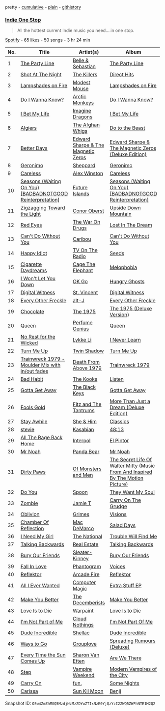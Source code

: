 pretty - [cumulative](/playlists/cumulative/6OeIIMFsdtsL9VUyL6PDvX.md) - [plain](/playlists/plain/6OeIIMFsdtsL9VUyL6PDvX) - [githistory](https://github.githistory.xyz/mackorone/spotify-playlist-archive/blob/main/playlists/plain/6OeIIMFsdtsL9VUyL6PDvX)

### [Indie One Stop](https://open.spotify.com/playlist/6OeIIMFsdtsL9VUyL6PDvX)

> All the hottest current Indie music you need....in one stop.

[Spotify](https://open.spotify.com/user/spotify) - 65 likes - 50 songs - 3 hr 24 min

| No. | Title | Artist(s) | Album | Length |
|---|---|---|---|---|
| 1 | [The Party Line](https://open.spotify.com/track/57Z6ewsDdS8nsAUu0ROERc) | [Belle & Sebastian](https://open.spotify.com/artist/4I2BJf80C0skQpp1sQmA0h) | [The Party Line](https://open.spotify.com/album/48FQvrw0DS0BOzLGwvkRnu) | 4:14 |
| 2 | [Shot At The Night](https://open.spotify.com/track/6HXaYcCPj5ALJwgtkWOgaJ) | [The Killers](https://open.spotify.com/artist/0C0XlULifJtAgn6ZNCW2eu) | [Direct Hits](https://open.spotify.com/album/5ewSL66uUdCdAdWvUmbfTd) | 4:02 |
| 3 | [Lampshades on Fire](https://open.spotify.com/track/30J50x380IFf1P1H0DOtW4) | [Modest Mouse](https://open.spotify.com/artist/1yAwtBaoHLEDWAnWR87hBT) | [Lampshades on Fire](https://open.spotify.com/album/0i2JrxJ2bs1kgx8KlVaQE2) | 3:07 |
| 4 | [Do I Wanna Know?](https://open.spotify.com/track/49h0RYK3yzWkfbVyNJjJ01) | [Arctic Monkeys](https://open.spotify.com/artist/7Ln80lUS6He07XvHI8qqHH) | [Do I Wanna Know?](https://open.spotify.com/album/3ttygSi8PC7paH1m7TsmbB) | 4:33 |
| 5 | [I Bet My Life](https://open.spotify.com/track/2Ex5M7OjJhkH38JvCUzwXR) | [Imagine Dragons](https://open.spotify.com/artist/53XhwfbYqKCa1cC15pYq2q) | [I Bet My Life](https://open.spotify.com/album/4aSQ4ysFo30Sp09QnvsPeu) | 3:12 |
| 6 | [Algiers](https://open.spotify.com/track/2LUGAmTUIgFyHPVWmFRzvw) | [The Afghan Whigs](https://open.spotify.com/artist/7IDrRpDz0cOuUVC32c8PKD) | [Do to the Beast](https://open.spotify.com/album/7a3EaYgYCCUklqqkPDuwKz) | 4:03 |
| 7 | [Better Days](https://open.spotify.com/track/0kOtSiyFsN6X9qvK7Yh66t) | [Edward Sharpe & The Magnetic Zeros](https://open.spotify.com/artist/7giUHu5pv6YTZgSkxxCcgh) | [Edward Sharpe & The Magnetic Zeros \(Deluxe Edition\)](https://open.spotify.com/album/4OAvA7BZqrjhUXjSJEK9Hz) | 4:25 |
| 8 | [Geronimo](https://open.spotify.com/track/21Go4aMyLGP40ANI3TU0Fn) | [Sheppard](https://open.spotify.com/artist/6VxCmtR7S3yz4vnzsJqhSV) | [Geronimo](https://open.spotify.com/album/4GhtfAgvmWifKe6LrMlnqx) | 3:38 |
| 9 | [Careless](https://open.spotify.com/track/4LSHMt2QBv0gX9u6amnYjT) | [Alex Winston](https://open.spotify.com/artist/3REwdws53wUuid8AatTTMh) | [Careless](https://open.spotify.com/album/1WtNW3DbEnINTUYbvZYAEh) | 4:17 |
| 10 | [Seasons \(Waiting On You\) \[BADBADNOTGOOD Reinterpretation\]](https://open.spotify.com/track/5ZwPh4nNgNChn3b5ZAXhzA) | [Future Islands](https://open.spotify.com/artist/1WvvwcQx0tj6NdDhZZ2zZz) | [Seasons \(Waiting On You\) \[BADBADNOTGOOD Reinterpretation\]](https://open.spotify.com/album/6NWRTIbIatry649bVKiD1r) | 3:43 |
| 11 | [Zigzagging Toward the Light](https://open.spotify.com/track/09mSRgoEyU5IBmSlOFbRYy) | [Conor Oberst](https://open.spotify.com/artist/2Z7gV3uEh1ckIaBzTUCE6R) | [Upside Down Mountain](https://open.spotify.com/album/7g42rDRob7LSSKgiaTdBvN) | 4:03 |
| 12 | [Red Eyes](https://open.spotify.com/track/71jGGLe5VtEHjIk5dU2W3S) | [The War On Drugs](https://open.spotify.com/artist/6g0mn3tzAds6aVeUYRsryU) | [Lost In The Dream](https://open.spotify.com/album/14xxjLlbGy8ACm4MorBjD5) | 4:58 |
| 13 | [Can't Do Without You](https://open.spotify.com/track/7dpOCuGJOlxDhEouNQNCBM) | [Caribou](https://open.spotify.com/artist/4aEnNH9PuU1HF3TsZTru54) | [Can't Do Without You](https://open.spotify.com/album/0w0dCGr6wZ0bJIuPaK2Qzb) | 3:56 |
| 14 | [Happy Idiot](https://open.spotify.com/track/63mnZ0zF5fBwJzYg2pDo9e) | [TV On The Radio](https://open.spotify.com/artist/3HJIB8sYPyxrFGuwvKXSLR) | [Seeds](https://open.spotify.com/album/2pJdnCpeXm3KVUlyuNSeRX) | 3:03 |
| 15 | [Cigarette Daydreams](https://open.spotify.com/track/2tznHmp70DxMyr2XhWLOW0) | [Cage The Elephant](https://open.spotify.com/artist/26T3LtbuGT1Fu9m0eRq5X3) | [Melophobia](https://open.spotify.com/album/4EK8gtQfdVsmDTji7gBFlz) | 3:28 |
| 16 | [I Won't Let You Down](https://open.spotify.com/track/2xHlwGuBr9RXu8nlawDUka) | [OK Go](https://open.spotify.com/artist/3hozsZ9hqNq7CoBGYNlFTz) | [Hungry Ghosts](https://open.spotify.com/album/3w6EJnnZ02Ntu7dCu9rs0F) | 3:42 |
| 17 | [Digital Witness](https://open.spotify.com/track/432bTTNTIOsX2KJzuYmrKP) | [St\. Vincent](https://open.spotify.com/artist/7bcbShaqKdcyjnmv4Ix8j6) | [Digital Witness](https://open.spotify.com/album/4hUU7UUhQDst3OH7D8kFk8) | 3:22 |
| 18 | [Every Other Freckle](https://open.spotify.com/track/41mxwoVT3EN4keZOHH7m7U) | [alt\-J](https://open.spotify.com/artist/3XHO7cRUPCLOr6jwp8vsx5) | [Every Other Freckle](https://open.spotify.com/album/6X10lYDTGd8C5yPqmUYsFl) | 3:36 |
| 19 | [Chocolate](https://open.spotify.com/track/56igJevSZKAKqzW4PTQXJb) | [The 1975](https://open.spotify.com/artist/3mIj9lX2MWuHmhNCA7LSCW) | [The 1975 \(Deluxe Version\)](https://open.spotify.com/album/0mkOUedmYlOzCC4tOm2v0c) | 3:43 |
| 20 | [Queen](https://open.spotify.com/track/3VzRBOVcABRjlIhu11OQn5) | [Perfume Genius](https://open.spotify.com/artist/2ueoLVCXQ948OfhVvAy3Nn) | [Queen](https://open.spotify.com/album/5JYC2lqvTESgpElo0QDkMy) | 3:50 |
| 21 | [No Rest for the Wicked](https://open.spotify.com/track/2gCvWjrHt6PVJjIN1amlje) | [Lykke Li](https://open.spotify.com/artist/6oBm8HB0yfrIc9IHbxs6in) | [I Never Learn](https://open.spotify.com/album/4fGqfyineAZmulNxgitERh) | 3:42 |
| 22 | [Turn Me Up](https://open.spotify.com/track/7hBkrgTX9iDsSOZqTPNo68) | [Twin Shadow](https://open.spotify.com/artist/6fLrPFLWLSCrp7gcTZXcKb) | [Turn Me Up](https://open.spotify.com/album/76RKMYtvnNrj44qt97svXp) | 3:21 |
| 23 | [Trainwreck 1979 \- Moulder Mix with in/out fades](https://open.spotify.com/track/32I8vEvwsUXTst1QSsmpSR) | [Death From Above 1979](https://open.spotify.com/artist/18H0sAptzdwid08XGg1Lcj) | [Trainwreck 1979](https://open.spotify.com/album/5v3lVWZZMpG1ezDPKsAuS3) | 3:46 |
| 24 | [Bad Habit](https://open.spotify.com/track/3huV7eiNpaQlCB3LbZi9bB) | [The Kooks](https://open.spotify.com/artist/1GLtl8uqKmnyCWxHmw9tL4) | [Listen](https://open.spotify.com/album/6kqOHnshP4RMTUWKrhm6Sy) | 3:41 |
| 25 | [Gotta Get Away](https://open.spotify.com/track/3wf3jWAQHsnPNfUtNSQvkz) | [The Black Keys](https://open.spotify.com/artist/7mnBLXK823vNxN3UWB7Gfz) | [Gotta Get Away](https://open.spotify.com/album/00evzQcmYUA8nSjrfGSqUZ) | 3:00 |
| 26 | [Fools Gold](https://open.spotify.com/track/3goyor536uLlIuv0zHgq0B) | [Fitz and The Tantrums](https://open.spotify.com/artist/4AcHt3JxKy59IX7JNNlZn4) | [More Than Just a Dream \(Deluxe Edition\)](https://open.spotify.com/album/3IWUFJCM3CvCCQIHQ4vtRK) | 3:34 |
| 27 | [Stay Awhile](https://open.spotify.com/track/4xedwvfic3GK68a4sjrNV0) | [She & Him](https://open.spotify.com/artist/3CIRif6ZAedT7kZSPvj2A4) | [Classics](https://open.spotify.com/album/5TAVRgiAR2E79dQ1HrljqX) | 2:36 |
| 28 | [stevie](https://open.spotify.com/track/6EnBcUZMs1CZz3gkLLHAjg) | [Kasabian](https://open.spotify.com/artist/11wRdbnoYqRddKBrpHt4Ue) | [48:13](https://open.spotify.com/album/3vOa3YPCPebcOJQMI5khyn) | 4:44 |
| 29 | [All The Rage Back Home](https://open.spotify.com/track/41g3tCnqP8yTauiPQPndVO) | [Interpol](https://open.spotify.com/artist/3WaJSfKnzc65VDgmj2zU8B) | [El Pintor](https://open.spotify.com/album/0PNquUhkW8X80jKMEHXs5F) | 4:22 |
| 30 | [Mr Noah](https://open.spotify.com/track/39P8YeUbh9w5nx7pJzEWNN) | [Panda Bear](https://open.spotify.com/artist/1R84VlXnFFULOsWWV8IrCQ) | [Mr Noah](https://open.spotify.com/album/39bGEeeMk90bxzfULguUn9) | 4:13 |
| 31 | [Dirty Paws](https://open.spotify.com/track/1v0JeWn88JGmETJGVKVpcY) | [Of Monsters and Men](https://open.spotify.com/artist/4dwdTW1Lfiq0cM8nBAqIIz) | [The Secret Life Of Walter Mitty \(Music From And Inspired By The Motion Picture\)](https://open.spotify.com/album/7uFQTjB1C5Wa61owwtrYJ3) | 4:31 |
| 32 | [Do You](https://open.spotify.com/track/08a6PhXyXeN3lv1DCKW9qY) | [Spoon](https://open.spotify.com/artist/0K1q0nXQ8is36PzOKAMbNe) | [They Want My Soul](https://open.spotify.com/album/55TZx6GWm1hlEbRgkGRjma) | 3:32 |
| 33 | [Zombie](https://open.spotify.com/track/2zV8NWxyGPgFE7THozqbjz) | [Jamie T](https://open.spotify.com/artist/3Rsr4Z96O6U3lToOiV3zBh) | [Carry On The Grudge](https://open.spotify.com/album/67E8UcH2RjPOPheopSzPBE) | 4:06 |
| 34 | [Oblivion](https://open.spotify.com/track/4P6n0udLAnmCNXVcobYbsK) | [Grimes](https://open.spotify.com/artist/053q0ukIDRgzwTr4vNSwab) | [Visions](https://open.spotify.com/album/48a7rOjTzpD1zzJAteeveE) | 4:11 |
| 35 | [Chamber Of Reflection](https://open.spotify.com/track/1MJ5f5EYBC92ADD6xcz7nb) | [Mac DeMarco](https://open.spotify.com/artist/3Sz7ZnJQBIHsXLUSo0OQtM) | [Salad Days](https://open.spotify.com/album/1l9d1Zj9Iv2eOcdObVhdMy) | 3:51 |
| 36 | [I Need My Girl](https://open.spotify.com/track/7rbCL7W893Zonbfnevku5s) | [The National](https://open.spotify.com/artist/2cCUtGK9sDU2EoElnk0GNB) | [Trouble Will Find Me](https://open.spotify.com/album/2JhR4tjuc3MIKa8v2JaKze) | 4:05 |
| 37 | [Talking Backwards](https://open.spotify.com/track/6mU1kFQZgdyWht3JCSmivX) | [Real Estate](https://open.spotify.com/artist/41SQP16hv1TioVYqdckmxT) | [Talking Backwards](https://open.spotify.com/album/3FU8SRe84SK2udNGLSVUcm) | 3:07 |
| 38 | [Bury Our Friends](https://open.spotify.com/track/3yxivtl0NsPCexmEok42c2) | [Sleater\-Kinney](https://open.spotify.com/artist/4wLIbcoqmqI4WZHDiBxeCB) | [Bury Our Friends](https://open.spotify.com/album/4wdZvOpLj7wnh1Bn1Xovx0) | 3:23 |
| 39 | [Fall In Love](https://open.spotify.com/track/5imUTBF35uIoABlV9g9da2) | [Phantogram](https://open.spotify.com/artist/1l9d7B8W0IHy3LqWsxP2SH) | [Voices](https://open.spotify.com/album/2R2Cwe4kI8b2WObXZ90wOC) | 3:43 |
| 40 | [Reflektor](https://open.spotify.com/track/6vBqrLmURedwYNqnT2HsCp) | [Arcade Fire](https://open.spotify.com/artist/3kjuyTCjPG1WMFCiyc5IuB) | [Reflektor](https://open.spotify.com/album/3MwhkCLD5pYEe0WOBCmhX5) | 7:33 |
| 41 | [All I Ever Wanted](https://open.spotify.com/track/7LZRXJQy38DGJ95MH71koS) | [Computer Magic](https://open.spotify.com/artist/6vhyWw7hIpvfIY9tE94mzP) | [Extra Stuff EP](https://open.spotify.com/album/1KGTzXtogM4YwRDui3kXQ1) | 3:46 |
| 42 | [Make You Better](https://open.spotify.com/track/2G5uNT7IDMSbcQPmdk0AR4) | [The Decemberists](https://open.spotify.com/artist/7ITd48RbLVpUfheE7B86o2) | [Make You Better](https://open.spotify.com/album/4KRVQOu9ANkYl9RmexLCZV) | 5:07 |
| 43 | [Love Is to Die](https://open.spotify.com/track/5RVwF7aiOtAqoRhcQ7u1g0) | [Warpaint](https://open.spotify.com/artist/3AmgGrYHXqgbmZ2yKoIVzO) | [Love Is to Die](https://open.spotify.com/album/6HKwgym4AdmeV9yzM8dkQj) | 4:51 |
| 44 | [I'm Not Part of Me](https://open.spotify.com/track/3p9hLevLl6y3DsApanbnff) | [Cloud Nothings](https://open.spotify.com/artist/6rnbB5fuUuCSsspvFsxIpT) | [I'm Not Part Of Me](https://open.spotify.com/album/3FcfLGczbe4eWVShXWXcgT) | 4:35 |
| 45 | [Dude Incredible](https://open.spotify.com/track/1MKNjAo6vqWmxmcQynTRsi) | [Shellac](https://open.spotify.com/artist/6I8R5MFTlez7rHCsH4cx0u) | [Dude Incredible](https://open.spotify.com/album/08Gcxmsf2nG2RNadFFxnQx) | 6:00 |
| 46 | [Ways to Go](https://open.spotify.com/track/681mdtYqCDtWCn0F2bfI9Q) | [Grouplove](https://open.spotify.com/artist/3kVUvbeRdcrqQ3oHk5hPdx) | [Spreading Rumours \(Deluxe\)](https://open.spotify.com/album/29wW0nSPMdVHBwQWQRad87) | 3:35 |
| 47 | [Every Time the Sun Comes Up](https://open.spotify.com/track/38ydcsbayM4oX21Hhu84DT) | [Sharon Van Etten](https://open.spotify.com/artist/2wJ4vsxWd7df7dRU4KcoDe) | [Are We There](https://open.spotify.com/album/0F1pMhF8Vy74nKkQeLBfrd) | 4:22 |
| 48 | [Step](https://open.spotify.com/track/78J9MBkAoqfvyeEpQKJDzD) | [Vampire Weekend](https://open.spotify.com/artist/5BvJzeQpmsdsFp4HGUYUEx) | [Modern Vampires of the City](https://open.spotify.com/album/2Qi2SySN2ePZwMLDSv9Krn) | 4:11 |
| 49 | [Carry On](https://open.spotify.com/track/7gpy7sfWPNuOKmUNs3XQYE) | [fun.](https://open.spotify.com/artist/5nCi3BB41mBaMH9gfr6Su0) | [Some Nights](https://open.spotify.com/album/7iycyHwOW2plljYIK6I1Zo) | 4:38 |
| 50 | [Carissa](https://open.spotify.com/track/4BPorm0Z0NPsnqeQpfua6h) | [Sun Kil Moon](https://open.spotify.com/artist/4G0XDEk7RbA4BBCTs917U9) | [Benji](https://open.spotify.com/album/4pC2URLdvle8V6Um4qxh46) | 6:55 |

Snapshot ID: `OSw4ZmZhMGQ5MzdjNzMzZDYwZTIxNzE0YjQzYzI2ZWQ5ZWFhNTE1M2Q2`